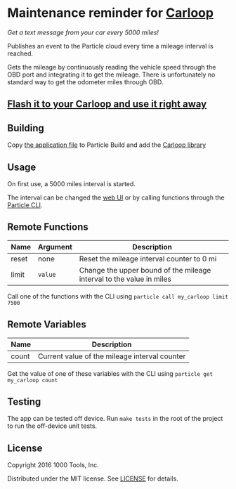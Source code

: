 # Maintenance reminder for [Carloop](https://carloop.io)

*Get a text message from your car every 5000 miles!*

Publishes an event to the Particle cloud every time a mileage interval is reached.

Gets the mileage by continuously reading the vehicle speed through the
OBD port and integrating it to get the mileage. There is unfortunately
no standard way to get the odometer miles through OBD.

## [Flash it to your Carloop and use it right away](https://www.carloop.io/apps/app-reminder)

## Building

Copy [the application file](firmware/app-reminder.cpp) to Particle Build and add the [Carloop library](https://build.particle.io/libs/56eebf35e1b20225ce00048d)

## Usage

On first use, a 5000 miles interval is started.

The interval can be changed the [web UI](https://www.carloop.io/apps/app-reminder) or by calling functions through the [Particle CLI](https://www.particle.io/cli).

## Remote Functions

| Name | Argument | Description |
|------|----------|-------------|
| reset | none | Reset the mileage interval counter to 0 mi |
| limit | `value` | Change the upper bound of the mileage interval to the value in miles |

Call one of the functions with the CLI using `particle call my_carloop limit 7500`

## Remote Variables

| Name | Description |
|------|-------------|
| count | Current value of the mileage interval counter |

Get the value of one of these variables with the CLI using `particle get my_carloop count`

## Testing

The app can be tested off device. Run `make tests` in the root of the
project to run the off-device unit tests.

## License

Copyright 2016 1000 Tools, Inc.

Distributed under the MIT license. See [LICENSE](/LICENSE) for details.


